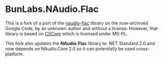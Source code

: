 # BunLabs.NAudio.Flac

This is a fork of a port of the [naudio-flac](https://code.google.com/archive/p/naudio-flac/) library on the now-archived Google Code, by an unknown author and without a license. However, that library is based on [CSCore](https://github.com/filoe/cscore) which is licensed under MS-PL.

This fork also updates the **NAudio.Flac** library to .NET Standard 2.0 and now depends on NAudio.Core 2.0 so it can potentially be used cross-platform.
